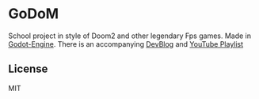 # GoDoM

School project in style of Doom2 and other legendary Fps games. Made in [Godot-Engine](https://www.godotengine.org). There is an accompanying [DevBlog](https://hoonius.gonevis.com) and [YouTube Playlist](https://www.youtube.com/playlist?list=PLAbsf-3i7dsgFlXPxCr9VoqMyaGtnKOzh)

## License
MIT
